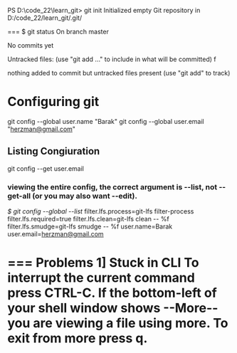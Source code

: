 PS D:\code_22\learn_git> git init
Initialized empty Git repository in D:/code_22/learn_git/.git/

===
$ git status
On branch master

No commits yet

Untracked files:
  (use "git add <file>..." to include in what will be committed)
        f

nothing added to commit but untracked files present (use "git add" to track)
# Configuring git
git config --global user.name "Barak"
git config --global user.email "herzman@gmail.com"

## Listing Congiuration
git config --get user.email
###  viewing the entire config, the correct argument is --list, not --get-all (or you may also want --edit).

*$ git config --global --list*
filter.lfs.process=git-lfs filter-process
filter.lfs.required=true
filter.lfs.clean=git-lfs clean -- %f
filter.lfs.smudge=git-lfs smudge -- %f
user.name=Barak
user.email=herzman@gmail.com

=== Problems
1] Stuck in CLI
To interrupt the current command press CTRL-C.
If the bottom-left of your shell window shows --More-- you are viewing a file using more.
To exit from more press q.
=